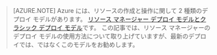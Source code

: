 > [AZURE.NOTE] Azure には、リソースの作成と操作に関して 2   種類のデプロイ モデルがあります。  [リソース マネージャー デプロイ モデルとクラシック デプロイ モデル](../articles/resource-manager-deployment-model.md)です。  この記事では、リソース マネージャーのデプロイ モデルの使用方法について取り上げていますが、最新のデプロイでは、ではなくこのモデルをお勧めします。